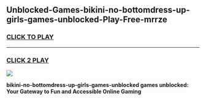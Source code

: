 
## Unblocked-Games-bikini-no-bottomdress-up-girls-games-unblocked-Play-Free-mrrze
<h3>
<a href="https://premium76.site?title=bikini-no-bottomdress-up-girls-games-unblocked&ref=23A">CLICK TO PLAY</a></h3>
<hr>

<h3>
<a href="https://premium76.site?title=bikini-no-bottomdress-up-girls-games-unblocked&ref=23A">CLICK 2 PLAY</a>
  
</h3>

<a href="https://premium76.site?title=bikini-no-bottomdress-up-girls-games-unblocked&ref=23A"><img src="https://clearcache.store/games.png"></a>


**bikini-no-bottomdress-up-girls-games-unblocked games unblocked: Your Gateway to Fun and Accessible Online Gaming**
